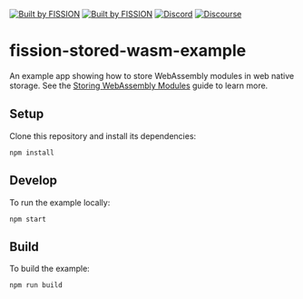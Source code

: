 [![Built by FISSION](https://img.shields.io/badge/⌘-Built_by_FISSION-purple.svg)](https://fission.codes)
[![Built by FISSION](https://img.shields.io/badge/webnative-v0.29.2-purple.svg )](https://github.com/fission-suite/webnative)
[![Discord](https://img.shields.io/discord/478735028319158273.svg)](https://discord.gg/zAQBDEq)
[![Discourse](https://img.shields.io/discourse/https/talk.fission.codes/topics)](https://talk.fission.codes)


# fission-stored-wasm-example

An example app showing how to store WebAssembly modules in web native storage. See the [Storing WebAssembly Modules](https://guide.fission.codes/webassembly/storing-webassembly-modules) guide to learn more.

## Setup

Clone this repository and install its dependencies:

```
npm install
```

## Develop

To run the example locally:

```
npm start
```

## Build

To build the example:

```
npm run build
```
